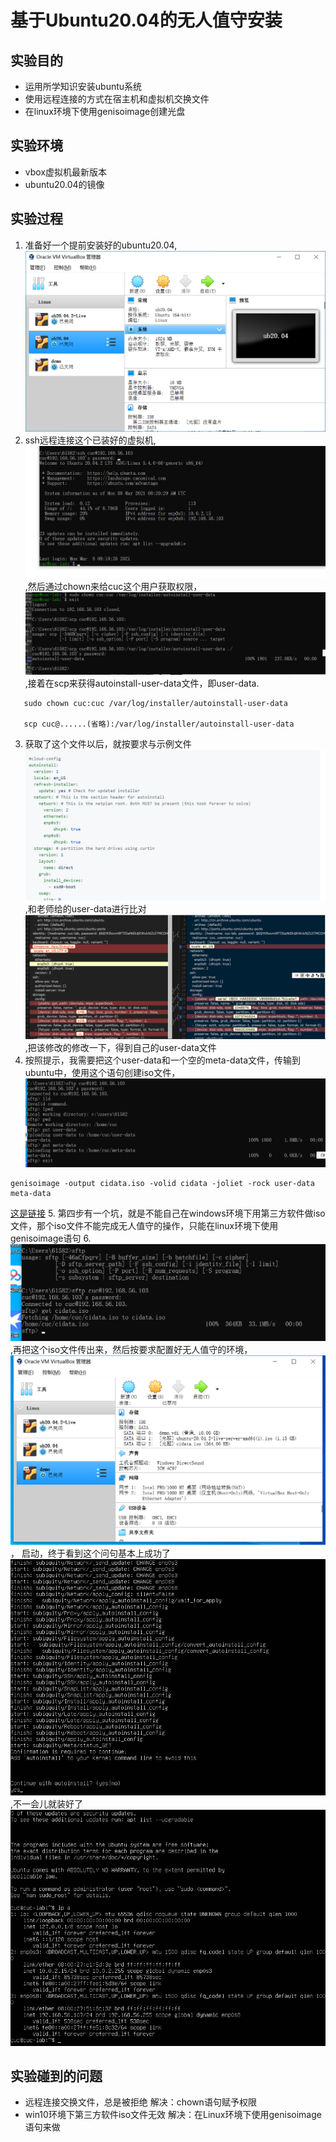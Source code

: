 # 基于Ubuntu20.04的无人值守安装

## 实验目的
* 运用所学知识安装ubuntu系统
* 使用远程连接的方式在宿主机和虚拟机交换文件
* 在linux环境下使用genisoimage创建光盘

## 实验环境
* vbox虚拟机最新版本
* ubuntu20.04的镜像

## 实验过程
1. 准备好一个提前安装好的ubuntu20.04,![prepare](/img/prepare.png) 
2. ssh远程连接这个已装好的虚拟机, ![login_ssh1](/img/login_ssh1.png),然后通过chown来给cuc这个用户获取权限，
   ![get_userdata](/img/get_userdata.png),接着在scp来获得autoinstall-user-data文件，即user-data.

```
   sudo chown cuc:cuc /var/log/installer/autoinstall-user-data

   scp cuc@......(省略):/var/log/installer/autoinstall-user-data
```
3. 获取了这个文件以后，就按要求与示例文件![compare](/img/compare2.png),和老师给的user-data进行比对![compare](/img/compare1.png),把该修改的修改一下，得到自己的user-data文件
4. 按照提示，我需要把这个user-data和一个空的meta-data文件，传输到ubuntu中，使用这个语句创建iso文件，![try_sftp](/img/try_sftp.png)
```
genisoimage -output cidata.iso -volid cidata -joliet -rock user-data meta-data
```
[这是链接](https://cvw.cac.cornell.edu/jetstreampub/imageconfig)
5. 第四步有一个坑，就是不能自己在windows环境下用第三方软件做iso文件，那个iso文件不能完成无人值守的操作，只能在linux环境下使用genisoimage语句
6. ![get_cidata](/img/get_cidata.png),再把这个iso文件传出来，然后按要求配置好无人值守的环境，
   ![configuration](/img/configuration_iso.png)，
   启动，终于看到这个问句基本上成功了![yes](/img/yes_auto.png),不一会儿就装好了![finish](/img/finish.png)

## 实验碰到的问题
* 远程连接交换文件，总是被拒绝 解决：chown语句赋予权限
* win10环境下第三方软件iso文件无效 解决：在Linux环境下使用genisoimage语句来做
   
